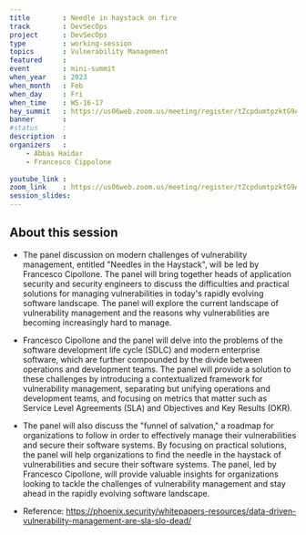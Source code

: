 ```yaml
---
title        : Needle in haystack on fire
track        : DevSecOps
project      : DevSecOps
type         : working-session
topics       : Vulnerability Management
featured     :
event        : mini-summit
when_year    : 2023
when_month   : Feb
when_day     : Fri
when_time    : WS-16-17
hey_summit   : https://us06web.zoom.us/meeting/register/tZcpdumtpzktG9A7woRHCKfzgpw5qKk4MG2i
banner       : 
#status      : 
description  :
organizers   :
    - Abbas Haidar
    - Francesco Cippolone
   
youtube_link : 
zoom_link    : https://us06web.zoom.us/meeting/register/tZcpdumtpzktG9A7woRHCKfzgpw5qKk4MG2i
session_slides:
---
```




## About this session
- The panel discussion on modern challenges of vulnerability management, entitled "Needles in the Haystack", will be led by Francesco Cipollone. The panel will bring together heads of application security and security engineers to discuss the difficulties and practical solutions for managing vulnerabilities in today's rapidly evolving software landscape. The panel will explore the current landscape of vulnerability management and the reasons why vulnerabilities are becoming increasingly hard to manage.

- Francesco Cipollone and the panel will delve into the problems of the software development life cycle (SDLC) and modern enterprise software, which are further compounded by the divide between operations and development teams. The panel will provide a solution to these challenges by introducing a contextualized framework for vulnerability management, separating but unifying operations and development teams, and focusing on metrics that matter such as Service Level Agreements (SLA) and Objectives and Key Results (OKR).

- The panel will also discuss the "funnel of salvation," a roadmap for organizations to follow in order to effectively manage their vulnerabilities and secure their software systems. By focusing on practical solutions, the panel will help organizations to find the needle in the haystack of vulnerabilities and secure their software systems. The panel, led by Francesco Cipollone, will provide valuable insights for organizations looking to tackle the challenges of vulnerability management and stay ahead in the rapidly evolving software landscape.

- Reference:
  https://phoenix.security/whitepapers-resources/data-driven-vulnerability-management-are-sla-slo-dead/
